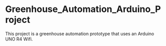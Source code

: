 # Greenhouse_Automation_Arduino_Project
This project is a greenhouse automation prototype that uses an Arduino UNO R4 Wifi.
